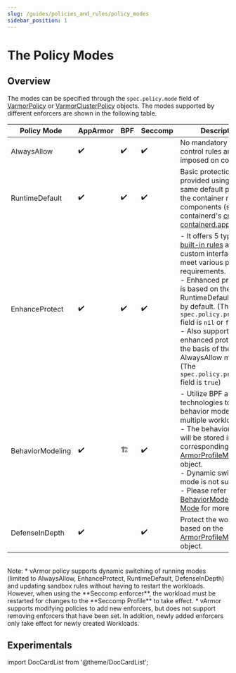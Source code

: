 ```yaml
---
slug: /guides/policies_and_rules/policy_modes
sidebar_position: 1
---
```


# The Policy Modes

## Overview
The modes can be specified through the `spec.policy.mode` field of [VarmorPolicy](../../getting_started/usage_instructions#varmorpolicy) or [VarmorClusterPolicy](../../getting_started/usage_instructions#varmorclusterpolicy) objects. The modes supported by different enforcers are shown in the following table.


|Policy Mode|AppArmor|BPF|Seccomp|Description|
|-----------|--------|---|-------|-----------|
|AlwaysAllow|✔️|✔️|✔️|No mandatory access control rules are imposed on container.
|RuntimeDefault|✔️|✔️|✔️|Basic protection is provided using the same default policy as the container runtime components (such as containerd's [cri-containerd.apparmor.d](https://github.com/containerd/containerd/blob/main/contrib/apparmor/template.go)).
|EnhanceProtect|✔️|✔️|✔️|- It offers 5 types of [built-in rules](../built_in_rules.md) and custom interfaces to meet various protection requirements.<br />- Enhanced protection is based on the RuntimeDefault mode by default. (The `spec.policy.privileged` field is `nil` or `false`)<br />- Also supports enhanced protection on the basis of the AlwaysAllow mode. (The `spec.policy.privileged` field is `true`)
|BehaviorModeling|✔️|🏗️|✔️|- Utilize BPF and Audit technologies to perform behavior modeling on multiple workloads.<br />- The behavior model will be stored in the corresponding [ArmorProfileModel](https://github.com/bytedance/vArmor/blob/main/apis/varmor/v1beta1/armorprofilemodel_types.go) object.<br />- Dynamic switching mode is not supported.<br />- Please refer to the [BehaviorModeling Mode](behavior_modeling.md) for more details.
|DefenseInDepth|✔️||✔️|Protect the workloads based on the [ArmorProfileModel](https://github.com/bytedance/vArmor/blob/main/apis/varmor/v1beta1/armorprofilemodel_types.go) object.

<br />
Note:
* vArmor policy supports dynamic switching of running modes (limited to AlwaysAllow, EnhanceProtect, RuntimeDefault, DefenseInDepth) and updating sandbox rules without having to restart the workloads. However, when using the **Seccomp enforcer**, the workload must be restarted for changes to the **Seccomp Profile** to take effect.
* vArmor supports modifying policies to add new enforcers, but does not support removing enforcers that have been set. In addition, newly added enforcers only take effect for newly created Workloads.

## Experimentals
import DocCardList from '@theme/DocCardList';

<DocCardList />
